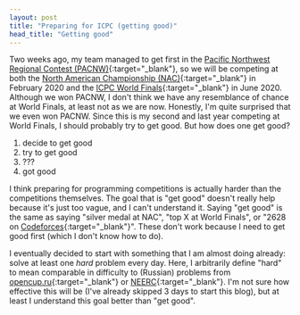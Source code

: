 ```yaml
---
layout: post
title: "Preparing for ICPC (getting good)"
head_title: "Getting good"
---
```


Two weeks ago, my team managed to get first in the [Pacific Northwest Regional Contest
(PACNW)][pacnw]{:target="_blank"}, so we will be competing at both the [North American Championship
(NAC)][nac]{:target="_blank"} in February 2020 and the [ICPC World Finals][wf]{:target="_blank"} in
June 2020. Although we won PACNW, I don't think we have any resemblance of chance at World Finals,
at least not as we are now. Honestly, I'm quite surprised that we even won PACNW. Since this is my
second and last year competing at World Finals, I should probably try to get good. But how does one
get good?

1. decide to get good
2. try to get good
3. ???
4. got good

I think preparing for programming competitions is actually harder than the competitions themselves.
The goal that is "get good" doesn't really help because it's just too vague, and I can't understand
it. Saying "get good" is the same as saying "silver medal at NAC", "top X at World Finals", or "2628
on [Codeforces][cf]{:target="_blank"}". These don't work because I need to get good first (which I
don't know how to do).

I eventually decided to start with something that I am almost doing already: solve at least one
_hard_ problem every day. Here, I arbitrarily define "hard" to mean comparable in difficulty to
(Russian) problems from [opencup.ru][opencup]{:target="_blank"} or [NEERC][neerc]{:target="_blank"}.
I'm not sure how effective this will be (I've already skipped 3 days to start this blog), but at
least I understand this goal better than "get good".

[cf]: https://codeforces.com
[nac]: http://nac.icpc.global
[neerc]: https://neerc.ifmo.ru
[opencup]: http://opencup.ru
[pacnw]: http://acmicpc-pacnw.org
[wf]: https://icpc.baylor.edu/worldfinals/rules
